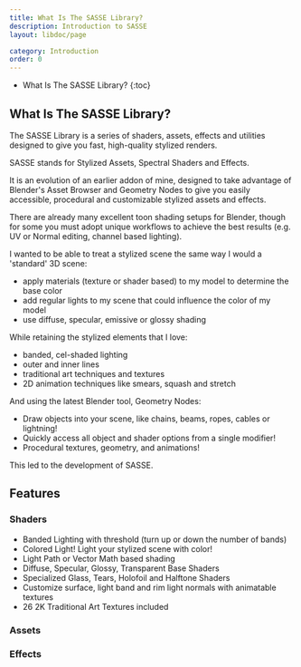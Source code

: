 ```yaml
---
title: What Is The SASSE Library?
description: Introduction to SASSE
layout: libdoc/page

category: Introduction
order: 0
---
```

- What Is The SASSE Library?
{:toc}

## What Is The SASSE Library?
The SASSE Library is a series of shaders, assets, effects and utilities designed to give you fast, high-quality stylized renders.

SASSE stands for Stylized Assets, Spectral Shaders and Effects.

It is an evolution of an earlier addon of mine, designed to take advantage of Blender's Asset Browser and Geometry Nodes to give you easily accessible, procedural and customizable stylized assets and effects.

There are already many excellent toon shading setups for Blender, though for some you must adopt unique workflows to achieve the best results (e.g. UV or Normal editing, channel based lighting).

I wanted to be able to treat a stylized scene the same way I would a 'standard' 3D scene:
- apply materials (texture or shader based) to my model to determine the base color
- add regular lights to my scene that could influence the color of my model
- use diffuse, specular, emissive or glossy shading

While retaining the stylized elements that I love:
- banded, cel-shaded lighting
- outer and inner lines
- traditional art techniques and textures
- 2D animation techniques like smears, squash and stretch

And using the latest Blender tool, Geometry Nodes:
- Draw objects into your scene, like chains, beams, ropes, cables or lightning!
- Quickly access all object and shader options from a single modifier!
- Procedural textures, geometry, and animations!

This led to the development of SASSE.

## Features
### Shaders
- Banded Lighting with threshold (turn up or down the number of bands)
- Colored Light! Light your stylized scene with color!
- Light Path or Vector Math based shading
- Diffuse, Specular, Glossy, Transparent Base Shaders
- Specialized Glass, Tears, Holofoil and Halftone Shaders
- Customize surface, light band and rim light normals with animatable textures
- 26 2K Traditional Art Textures included

### Assets

### Effects
